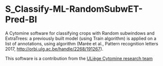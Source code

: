 # S_Classify-ML-RandomSubwET-Pred-BI
A Cytomine software for classifying crops with Random subwindows and ExtraTrees: a previously built model (using Train algorithm) is applied on a list of annotations, using algorithm (Marée et al., Pattern recognition letters 2017, http://orbi.ulg.ac.be/handle/2268/191267).

This software is a contribution from the [ULiège Cytomine research team](https://uliege.cytomine.org/)
